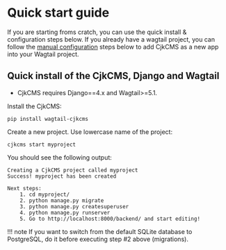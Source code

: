 # Quick start guide

If you are starting froms cratch, you can use the quick install & configuration steps below. If you already have a wagtail project, you can follow the [manual configuration](20.configuration.md) steps below to add CjkCMS as a new app into your Wagtail project.

## Quick install of the CjkCMS, Django and Wagtail

* CjkCMS requires Django==4.x and Wagtail>=5.1.

Install the CjkCMS:
```
pip install wagtail-cjkcms
```
Create a new project. Use lowercase name of the project:
```
cjkcms start myproject
```
You should see the following output:
```
Creating a CjkCMS project called myproject
Success! myproject has been created

Next steps:
    1. cd myproject/
    2. python manage.py migrate
    3. python manage.py createsuperuser
    4. python manage.py runserver
    5. Go to http://localhost:8000/backend/ and start editing!
```

!!! note
    If you want to switch from the default SQLite database to PostgreSQL, do it before executing step #2 above (migrations).